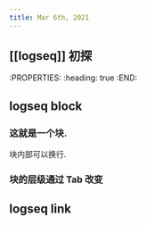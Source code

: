 ```yaml
---
title: Mar 6th, 2021
---
```


## [[logseq]] 初探
:PROPERTIES:
:heading: true
:END:
## logseq block
### 这就是一个块.
块内部可以换行.
### 块的层级通过 Tab 改变
## logseq link
###
